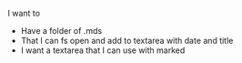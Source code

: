 I want to 

* Have a folder of .mds
* That I can fs open and add to textarea with date and title
* I want a textarea that I can use with marked 